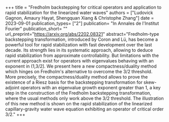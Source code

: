 +++
title = "Fredholm backstepping for critical operators and application to rapid stabilization for the linearized water waves"
authors = ["Ludovick Gagnon, Amaury Hayat, Shengquan Xiang & Christophe Zhang"]
date = 2023-09-01
publication_types= ["2"]
publication= "In Annales de l'Institut Fourier"
publication_short= ""
url_preprint="https://arxiv.org/abs/2202.08321"
abstract="Fredholm-type backstepping transformation, introduced by Coron and Lü, has become a powerful tool for rapid stabilization with fast development over the last decade. Its strength lies in its systematic approach, allowing to deduce rapid stabilization from approximate controllability. But limitations with the current approach exist for operators with eigenvalues behaving with an exponent in (1,3/2]. We present here a new compactness/duality method which hinges on Fredholm's alternative to overcome the 3/2 threshold. More precisely, the compactness/duality method allows to prove the existence of a Riesz basis for the backstepping transformation for skew-adjoint operators with an eigenvalue growth exponent greater than 1, a key step in the construction of the Fredholm backstepping transformation, where the usual methods only work above the 3/2 threshold. The illustration of this new method is shown on the rapid stabilization of the linearized capillary-gravity water wave equation exhibiting an operator of critical order 3/2."
+++
